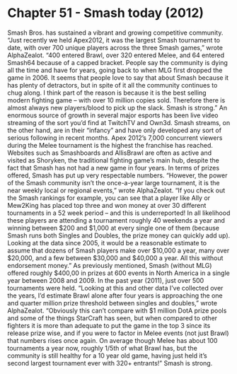 # Chapter 51 - Smash today (2012)Smash Bros. has sustained a vibrant and growing competitive community.“Just recently we held Apex2012, it was the largest Smash tournament to date, with over 700 unique players across the three Smash games,” wrote AlphaZealot. “400 entered Brawl, over 320 entered Melee, and 64 entered Smash64 because of a capped bracket. People say the community is dying all the time and have for years, going back to when MLG first dropped the game in 2006. It seems that people love to say that about Smash because it has plenty of detractors, but in spite of it all the community continues to chug along. I think part of the reason is because it is the best selling modern fighting game – with over 10 million copies sold. Therefore there is almost always new players/blood to pick up the slack. Smash is strong.”An enormous source of growth in several major esports has been live video streaming of the sort you’d find at TwitchTV and Own3d. Smash streams, on the other hand, are in their “infancy” and have only developed any sort of serious following in recent months. Apex 2012’s 7,000 concurrent viewers during the Melee tournament is the highest the franchise has reached.Websites such as Smashboards and AllisBrawl are often as active and visited as Shoryken, the traditional fighting game’s main hub, despite the fact that Smash has not had a new game in four years.In terms of prizes offered, Smash has put up very respectable numbers.“However, the power of the Smash community isn’t the once-a-year large tournament, it is the near weekly local or regional events,” wrote AlphaZealot. “If you check out the Smash rankings for example, you can see that a player like Ally or Mew2King has placed top three and won money at over 30 different tournaments in a 52 week period – and this is underreported! In all likelihood these players are attending a tournament roughly 40 weekends a year and winning between $200 and $1,000 at every single one of them (because Smash runs both Singles and Doubles, the prize money can quickly add up). Looking at the data since 2005, it would be a reasonable estimate to assume that dozens of Smash players make over $10,000 a year, many over $20,000, and a few between $30,000 and $40,000 a year. All this without endorsement money.”As previously mentioned, Smash (without MLG) offered roughly $400,00 in prizes at 600 events in North America in a single year between 2008 and 2009. In the past year (2011), just over 500 tournaments were held.“Looking at this and other data I’ve collected over the years, I’d estimate Brawl alone after four years is approaching the one and quarter million prize threshold between singles and doubles,” wrote AlphaZealot. “Obviously this can’t compare with $1 million DotA prize pools and some of the things StarCraft has seen, but when compared to other fighters it is more than adequate to put the game in the top 3 since its release prize wise, and if you were to factor in Melee events (not just Brawl) that numbers rises once again. On average though Melee has about 100 tournaments a year now, roughly 1/5th of what Brawl has, but the community is still healthy for a 10 year old game, having just held it’s second largest tournament ever with 320+ entrants!”Smash is strong.
